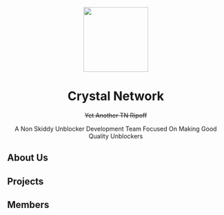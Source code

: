 <div align="center">
<img width="150px" src="/logo.png">
</div>

<div align="center">
<h1 align="center">Crystal Network</h1>
  <p align="center"><strike>Yet Another TN Ripoff</strike></p>
<p align="center">A Non Skiddy Unblocker Development Team Focused On Making Good Quality Unblockers</p>
</div>

## About Us

## Projects

## Members
